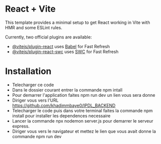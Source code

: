 # React + Vite

This template provides a minimal setup to get React working in Vite with HMR and some ESLint rules.

Currently, two official plugins are available:

- [@vitejs/plugin-react](https://github.com/vitejs/vite-plugin-react/blob/main/packages/plugin-react/README.md) uses [Babel](https://babeljs.io/) for Fast Refresh
- [@vitejs/plugin-react-swc](https://github.com/vitejs/vite-plugin-react-swc) uses [SWC](https://swc.rs/) for Fast Refresh


# Installation
- Telecharger ce code 
- Dans le dossier courant entrer la commande npm intall 
- Pour demarrer l'application faites npm run dev un lien vous sera donne
- Diriger vous vers l'URL https://github.com/khadimmbaye0/IPDL_BACKEND
- Telecharger le code puis dans votre terminal faites la commande npm install pour installer les dependences necessaire
- Lancer la commande npx nodemon server.js pour demarrer le serveur express.
- Diriger vous vers le navigateur et mettez le lien que vous avait donne la commande npm run dev
